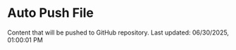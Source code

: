 # Auto Push File

Content that will be pushed to GitHub repository.
Last updated: 06/30/2025, 01:00:01 PM